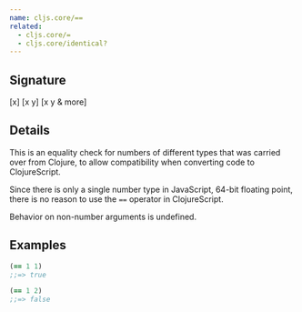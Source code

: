 ```yaml
---
name: cljs.core/==
related:
  - cljs.core/=
  - cljs.core/identical?
---
```


## Signature
[x]
[x y]
[x y & more]


## Details

This is an equality check for numbers of different types that was carried over from Clojure,
to allow compatibility when converting code to ClojureScript.

Since there is only a single number type in JavaScript, 64-bit floating point, there is no
reason to use the `==` operator in ClojureScript.

Behavior on non-number arguments is undefined.


## Examples

```clj
(== 1 1)
;;=> true

(== 1 2)
;;=> false
```